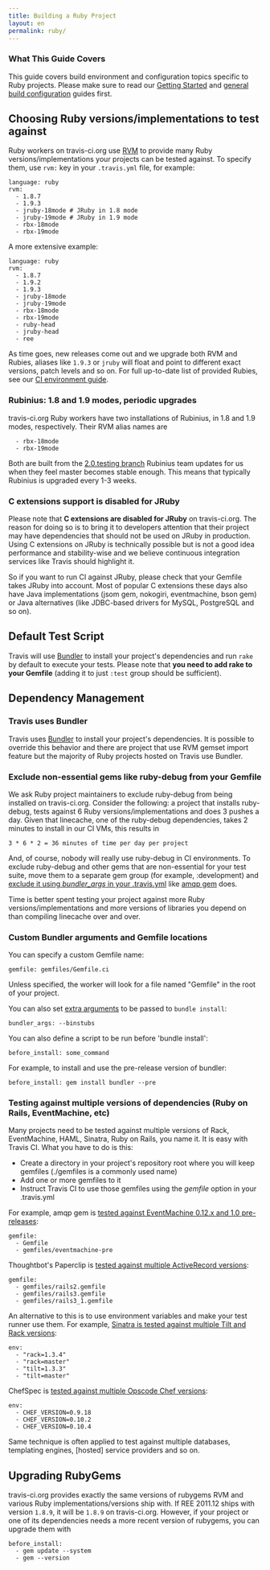 ```yaml
---
title: Building a Ruby Project
layout: en
permalink: ruby/
---
```


### What This Guide Covers

This guide covers build environment and configuration topics specific to Ruby projects. Please make sure to read our [Getting Started](/docs/user/getting-started/) and [general build configuration](/docs/user/build-configuration/) guides first.

## Choosing Ruby versions/implementations to test against

Ruby workers on travis-ci.org use [RVM](https://rvm.beginrescueend.com/) to provide many Ruby versions/implementations your projects can be tested against.
To specify them, use `rvm:` key in your `.travis.yml` file, for example:

    language: ruby
    rvm:
      - 1.8.7
      - 1.9.3
      - jruby-18mode # JRuby in 1.8 mode
      - jruby-19mode # JRuby in 1.9 mode
      - rbx-18mode
      - rbx-19mode

A more extensive example:

    language: ruby
    rvm:
      - 1.8.7
      - 1.9.2
      - 1.9.3
      - jruby-18mode
      - jruby-19mode
      - rbx-18mode
      - rbx-19mode
      - ruby-head
      - jruby-head
      - ree

As time goes, new releases come out and we upgrade both RVM and Rubies, aliases like `1.9.3` or `jruby` will float and point to different exact versions, patch levels and so on. For full up-to-date list of provided Rubies, see our [CI environment guide](/docs/user/ci-environment/).

### Rubinius: 1.8 and 1.9 modes, periodic upgrades

travis-ci.org Ruby workers have two installations of Rubinius, in 1.8 and 1.9 modes, respectively. Their RVM alias names are

      - rbx-18mode
      - rbx-19mode

Both are built from the [2.0.testing branch](https://github.com/rubinius/rubinius/tree/2.0.testing) Rubinius team updates for us when they feel master becomes stable enough. This means that typically Rubinius is upgraded every 1-3 weeks.

### C extensions support is disabled for JRuby

Please note that **C extensions are disabled for JRuby** on travis-ci.org. The reason for doing so is to bring it to developers attention that their project may have dependencies that should not be used on JRuby in production. Using C extensions on JRuby is technically possible but is not a good idea performance and stability-wise and we believe continuous integration services like Travis should highlight it.

So if you want to run CI against JRuby, please check that your Gemfile takes JRuby into account. Most of popular C extensions these days also have Java implementations (jsom gem, nokogiri, eventmachine, bson gem) or Java alternatives (like JDBC-based drivers for MySQL, PostgreSQL and so on).

## Default Test Script

Travis will use [Bundler](http://gembundler.com/) to install your project's dependencies and run `rake` by default to execute your tests. Please note that **you need to add rake to your Gemfile** (adding it to just `:test` group should be sufficient).

## Dependency Management

### Travis uses Bundler

Travis uses [Bundler](http://gembundler.com/) to install your project's dependencies. It is possible to override this behavior and there are project that use RVM gemset import feature but the majority of Ruby projects hosted on Travis use Bundler.

### Exclude non-essential gems like ruby-debug from your Gemfile

We ask Ruby project maintainers to exclude ruby-debug from being installed on travis-ci.org. Consider the following: a project that installs ruby-debug, tests against 6 Ruby versions/implementations and does 3 pushes a day. Given that linecache, one of the ruby-debug dependencies, takes 2 minutes to install in our CI VMs, this results in

    3 * 6 * 2 = 36 minutes of time per day per project

And, of course, nobody will really use ruby-debug in CI environments. To exclude ruby-debug and other gems that are non-essential for your test suite, move them to a separate gem group (for example, :development) and [exclude it using *bundler_args* in your .travis.yml](https://github.com/ruby-amqp/amqp/blob/master/.travis.yml#L2) like [amqp gem](https://github.com/ruby-amqp/amqp) does.

Time is better spent testing your project against more Ruby versions/implementations and more versions of libraries you depend on than compiling linecache over and over.

### Custom Bundler arguments and Gemfile locations

You can specify a custom Gemfile name:

    gemfile: gemfiles/Gemfile.ci

Unless specified, the worker will look for a file named "Gemfile" in the root of your project.

You can also set <a href="http://gembundler.com/man/bundle-install.1.html">extra arguments</a> to be passed to `bundle install`:

    bundler_args: --binstubs

You can also define a script to be run before 'bundle install':

    before_install: some_command

For example, to install and use the pre-release version of bundler:

    before_install: gem install bundler --pre

### Testing against multiple versions of dependencies (Ruby on Rails, EventMachine, etc)

Many projects need to be tested against multiple versions of Rack, EventMachine, HAML, Sinatra, Ruby on Rails, you name it. It is easy with Travis CI. What you have to do is this:

* Create a directory in your project's repository root where you will keep gemfiles (./gemfiles is a commonly used name)
* Add one or more gemfiles to it
* Instruct Travis CI to use those gemfiles using the *gemfile* option in your .travis.yml

For example, amqp gem is [tested against EventMachine 0.12.x and 1.0 pre-releases](https://github.com/ruby-amqp/amqp/blob/master/.travis.yml):

    gemfile:
      - Gemfile
      - gemfiles/eventmachine-pre

Thoughtbot's Paperclip is [tested against multiple ActiveRecord versions](https://github.com/thoughtbot/paperclip/blob/master/.travis.yml):

    gemfile:
      - gemfiles/rails2.gemfile
      - gemfiles/rails3.gemfile
      - gemfiles/rails3_1.gemfile

An alternative to this is to use environment variables and make your test runner use them. For example, [Sinatra is tested against multiple Tilt and Rack versions](https://github.com/sinatra/sinatra/blob/master/.travis.yml):

    env:
      - "rack=1.3.4"
      - "rack=master"
      - "tilt=1.3.3"
      - "tilt=master"

ChefSpec is [tested against multiple Opscode Chef versions](https://github.com/acrmp/chefspec/blob/master/.travis.yml):

    env:
      - CHEF_VERSION=0.9.18
      - CHEF_VERSION=0.10.2
      - CHEF_VERSION=0.10.4

Same technique is often applied to test against multiple databases, templating engines, [hosted] service providers and so on.

## Upgrading RubyGems

travis-ci.org provides exactly the same versions of rubygems RVM and various Ruby implementations/versions ship with. If REE 2011.12 ships with version `1.8.9`, it will be `1.8.9` on travis-ci.org. However, if your project or one of its dependencies needs a more recent version of rubygems, you can upgrade them with

    before_install:
      - gem update --system
      - gem --version

